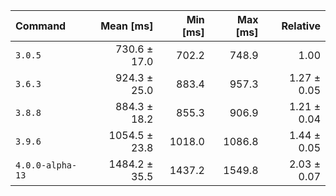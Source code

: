 | Command | Mean [ms] | Min [ms] | Max [ms] | Relative |
|:---|---:|---:|---:|---:|
| `3.0.5` | 730.6 ± 17.0 | 702.2 | 748.9 | 1.00 |
| `3.6.3` | 924.3 ± 25.0 | 883.4 | 957.3 | 1.27 ± 0.05 |
| `3.8.8` | 884.3 ± 18.2 | 855.3 | 906.9 | 1.21 ± 0.04 |
| `3.9.6` | 1054.5 ± 23.8 | 1018.0 | 1086.8 | 1.44 ± 0.05 |
| `4.0.0-alpha-13` | 1484.2 ± 35.5 | 1437.2 | 1549.8 | 2.03 ± 0.07 |

